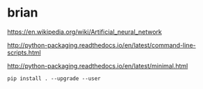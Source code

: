 # brian


https://en.wikipedia.org/wiki/Artificial_neural_network

http://python-packaging.readthedocs.io/en/latest/command-line-scripts.html

http://python-packaging.readthedocs.io/en/latest/minimal.html



```
pip install . --upgrade --user
```
